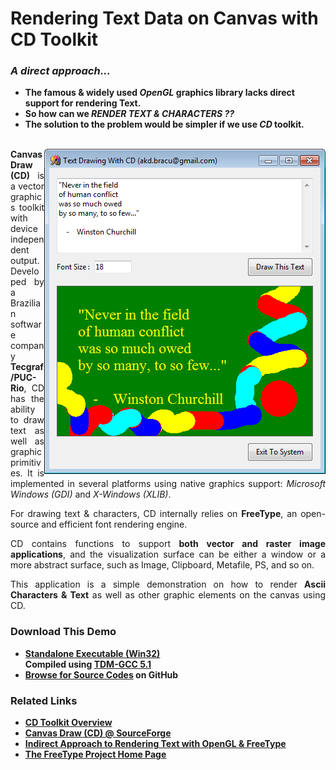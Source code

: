 <h1>
Rendering Text Data on Canvas with CD Toolkit
</h1>
<h3><i>
A direct approach...
</i></h3>

<p>
<b>
<ul>
<li>
The famous & widely used <i>OpenGL</i> graphics library lacks direct support for rendering Text.
</li>
<li>
So how can we <i>RENDER TEXT & CHARACTERS ??</i>
</li>
<li>
The solution to the problem would be simpler if we use <i>CD</i> toolkit.
</li>
</ul>
</b>
</p>

<p align="justify">
<br>
<img src="/res/Text_Draw_CD_SCR1.png" alt="Text Drawing with CD" align="right">
<b>Canvas Draw (CD)</b> is a vector graphics toolkit with device independent output. Developed by a Brazilian software company <b>Tecgraf/PUC-Rio</b>, CD has the ability to draw text as well as graphic primitives. It is implemented in several platforms using native graphics support: <i>Microsoft Windows (GDI)</i> and <i>X-Windows (XLIB)</i>.
</p>

<p align="justify">
For drawing text & characters, CD internally relies on <b>FreeType</b>, an open-source and efficient font rendering engine.
</p>

<p align="justify">
CD contains functions to support <b>both vector and raster image applications</b>, and the visualization surface can be either a window or a more abstract surface, such as Image, Clipboard, Metafile, PS, and so on.
</p>

<p align="justify">
This application is a simple demonstration on how to render <b>Ascii Characters & Text</b> as well as other graphic elements on the canvas using CD.
</p>

<h3>Download This Demo</h3>
<ul>
<li><b>
<a href="https://github.com/AKD92/Text-Rendering-on-Graphic-Canvas-with-CD/raw/master/bin/iup_cd_text_draw_demo.exe">
Standalone Executable (Win32)</a>
<br>Compiled using <a href="http://tdm-gcc.tdragon.net/about">TDM-GCC 5.1</a>
</b></li>
<li><b>
<a href="/src">Browse for Source Codes</a> on GitHub
</b></li>
</ul>

<h3>Related Links</h3>
<ul>
<li><b>
<a href="http://webserver2.tecgraf.puc-rio.br/ftp_pub/lfm/cd.pdf">CD Toolkit Overview</a>
</b></li>
<li><b>
<a href="https://sourceforge.net/projects/canvasdraw/?source=directory">
Canvas Draw (CD) @ SourceForge</a>
</b></li>
<li><b>
<a href="http://learnopengl.com/#!In-Practice/Text-Rendering">
Indirect Approach to Rendering Text with OpenGL & FreeType</a>
</b></li>
<li><b>
<a href="https://www.freetype.org/">The FreeType Project Home Page</a>
</b></li>
</ul>
